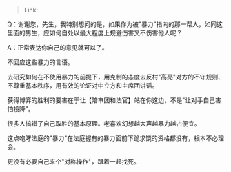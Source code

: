 > Link: 

Q：谢谢您，先生，我特别想问的是，如果作为被"暴力"指向的那一帮人，如同这里面的男生，应如何自处以最大程度上规避伤害又不伤害他人呢？

A：正常表达你自己的意见就可以了。

不回应这些暴力的言语。

去研究如何在不使用暴力的前提下，用克制的态度去反村"高亮"对方的不守规则、不尊重基本秩序，用有效的论证对中立方和主席团讲话。

获得博弈的胜利的要害在于让【陪审团和法官】站在你这边，不是"让对手自己害怕投降"。

很多人搞错了自己取胜的基本原理。老喜欢幻想越大声越暴力越占便宜。

这点咆哮法庭的"暴力"在法庭握有的暴力面前下跪求饶的资格都没有，根本不必理会。

更没有必要自己来个"对称操作〞，跟着一起找死。
